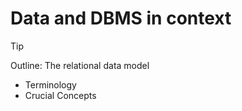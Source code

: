 # Data and DBMS in context

> [!TIP]
> Outline:
> The relational data model
>
> - Terminology
> - Crucial Concepts
